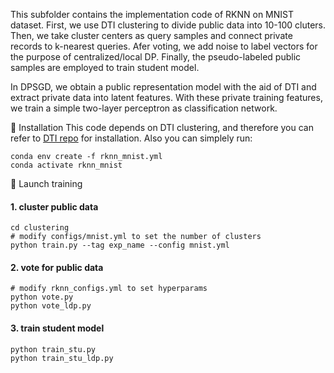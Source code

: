 This subfolder contains the implementation code of RKNN on MNIST dataset.
First, we use DTI clustering to divide public data into 10-100 cluters.
Then, we take cluster centers as query samples and connect private records to k-nearest queries.
Afer voting, we add noise to label vectors for the purpose of centralized/local DP. 
Finally, the pseudo-labeled public samples are employed to train student model.

In DPSGD, we obtain a public representation model with the aid of DTI and extract private data into latent features.
With these private training features, we train a simple two-layer perceptron as classification network.

&#x1F680; Installation
This code depends on  DTI clustering, and therefore you can refer to [DTI repo](https://github.com/monniert/dti-clustering) for installation.
Also you can simplely run:
```
conda env create -f rknn_mnist.yml
conda activate rknn_mnist
```
&#x1F308; Launch training 

#### 1. cluster public data
```
cd clustering 
# modify configs/mnist.yml to set the number of clusters
python train.py --tag exp_name --config mnist.yml
```
#### 2. vote for public data
```
# modify rknn_configs.yml to set hyperparams
python vote.py
python vote_ldp.py
```
#### 3. train student model
 ```
python train_stu.py
python train_stu_ldp.py
```

